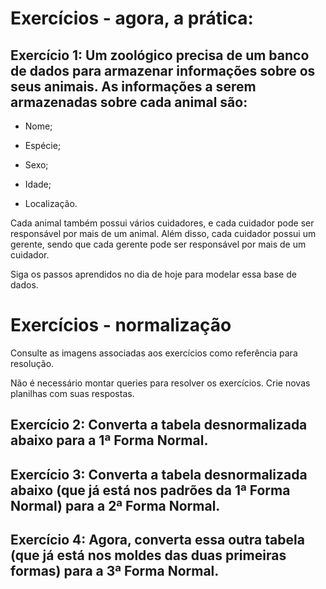 # Exercícios - agora, a prática:
## Exercício 1: Um zoológico precisa de um banco de dados para armazenar informações sobre os seus animais. As informações a serem armazenadas sobre cada animal são:

* Nome;

* Espécie;

* Sexo;

* Idade;

* Localização.

Cada animal também possui vários cuidadores, e cada cuidador pode ser responsável por mais de um animal. Além disso, cada cuidador possui um gerente, sendo que cada gerente pode ser responsável por mais de um cuidador.

Siga os passos aprendidos no dia de hoje para modelar essa base de dados.

# Exercícios - normalização
Consulte as imagens associadas aos exercícios como referência para resolução.

Não é necessário montar queries para resolver os exercícios. Crie novas planilhas com suas respostas.

## Exercício 2: Converta a tabela desnormalizada abaixo para a 1ª Forma Normal. 

## Exercício 3: Converta a tabela desnormalizada abaixo (que já está nos padrões da 1ª Forma Normal) para a 2ª Forma Normal. 

## Exercício 4: Agora, converta essa outra tabela (que já está nos moldes das duas primeiras formas) para a 3ª Forma Normal.